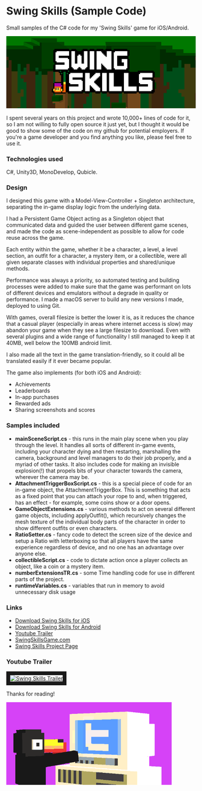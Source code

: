 # Swing Skills (Sample Code)
Small samples of the C# code for my 'Swing Skills' game for iOS/Android.

![alt text](https://raw.githubusercontent.com/tamerobots/swing-skills-sample/master/banner.png "Swing Skills Logo")

I spent several years on this project and wrote 10,000+ lines of code for it, so I am not willing to fully open source it just yet, but I thought it would be good to show some of the code on my github for potential employers. If you're a game developer and you find anything you like, please feel free to use it.

### Technologies used
C#, Unity3D, MonoDevelop, Qubicle. 

### Design
I designed this game with a Model-View-Controller + Singleton architecture, separating the in-game display logic from the underlying data. 

I had a Persistent Game Object acting as a Singleton object that communicated data and guided the user between different game scenes, and made the code as scene-independent as possible to allow for code reuse across the game.

Each entity within the game, whether it be a character, a level, a level section, an outfit for a character, a mystery item, or a collectible, were all given separate classes with individual properties and shared/unique methods.

Performance was always a priority, so automated testing and building processes were added to make sure that the game was performant on lots of different devices and emulators without a degrade in quality or performance. I made a macOS server to build any new versions I made, deployed to using Git.

With games, overall filesize is better the lower it is, as it reduces the chance that a casual player (especially in areas where internet access is slow) may abandon your game when they see a large filesize to download. Even with several plugins and a wide range of functionality I still managed to keep it at 40MB, well below the 100MB android limit.

I also made all the text in the game translation-friendly, so it could all be translated easily if it ever became popular.

The game also implements (for both iOS and Android):
* Achievements
* Leaderboards
* In-app purchases 
* Rewarded ads
* Sharing screenshots and scores

### Samples included
* **mainSceneScript.cs** - this runs in the main play scene when you play through the level. It handles all sorts of different in-game events, including your character dying and then restarting, marshalling the camera, background and level managers to do their job properly, and a myriad of other tasks. It also includes code for making an invisible explosion(!) that propels bits of your character towards the camera, wherever the camera may be.
* **AttachmentTriggerBoxScript.cs** - this is a special piece of code for an in-game object, the AttachmentTriggerBox. This is something that acts as a fixed point that you can attach your rope to and, when triggered, has an effect - for example, some coins show or a door opens. 
* **GameObjectExtensions.cs** - various methods to act on several different game objects, including applyOutfit(), which recursively changes the mesh texture of the individual body parts of the character in order to show different outfits or even characters.
* **RatioSetter.cs** - fancy code to detect the screen size of the device and setup a Ratio with letterboxing so that all players have the same experience regardless of device, and no one has an advantage over anyone else.
* **collectibleScript.cs** - code to dictate action once a player collects an object, like a coin or a mystery item.
* **numberExtensionsTR.cs** - some Time handling code for use in different parts of the project.
* **runtimeVariables.cs** - variables that run in memory to avoid unnecessary disk usage

### Links
* [Download Swing Skills for iOS](https://apps.apple.com/app/swing-skills-rope-swing-game/id1373273640)
* [Download Swing Skills for Android](https://play.google.com/store/apps/details?id=com.heavyfrog.ropegame)
* [Youtube Trailer](https://www.youtube.com/watch?v=kOu-VKq5jCI)
* [SwingSkillsGame.com](https://swingskillsgame.com)
* [Swing Skills Project Page](https://www.tamerobots.com/projects/swing-skills)

### Youtube Trailer

<a href="https://www.youtube.com/watch?feature=player_embedded&v=kOu-VKq5jCI
" target="_blank"><img src="http://img.youtube.com/vi/kOu-VKq5jCI/0.jpg" 
alt="Swing Skills Trailer" border="10" /></a>

Thanks for reading!

![alt text](https://raw.githubusercontent.com/tamerobots/swing-skills-sample/master/toucanTyping.gif "Toucan Typing")
